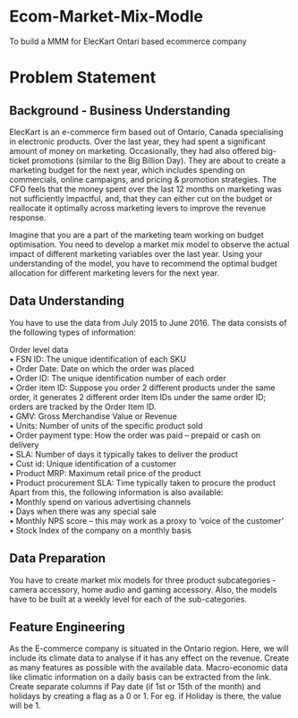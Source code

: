 # Ecom-Market-Mix-Modle
To build a MMM for ElecKart Ontari based ecommerce company

# Problem Statement  
## Background  - Business Understanding   
ElecKart is an e-commerce firm based out of Ontario, Canada specialising in electronic products. Over the last year, they had spent a significant amount of money on marketing. Occasionally, they had also offered big-ticket promotions (similar to the Big Billion Day). They are about to create a marketing budget for the next year, which includes spending on commercials, online campaigns, and pricing & promotion strategies. The CFO feels that the money spent over the last 12 months on marketing was not sufficiently impactful, and, that they can either cut on the budget or reallocate it optimally across marketing levers to improve the revenue response.  
   
Imagine that you are a part of the marketing team working on budget optimisation. You need to develop a market mix model to observe the actual impact of different marketing variables over the last year. Using your understanding of the model, you have to recommend the optimal budget allocation for different marketing levers for the next year.

## Data Understanding
You have to use the data from July 2015 to June 2016. The data consists of the following types of information:  
   
Order level data  
•	FSN ID: The unique identification of each SKU  
•	Order Date: Date on which the order was placed  
•	Order ID: The unique identification number of each order  
•	Order item ID: Suppose you order 2 different products under the same order, it generates 2 different order Item IDs under the same order ID; orders are tracked by the Order Item ID.  
•	GMV: Gross Merchandise Value or Revenue  
•	Units: Number of units of the specific product sold  
•	Order payment type: How the order was paid – prepaid or cash on delivery  
•	SLA: Number of days it typically takes to deliver the product  
•	Cust id: Unique identification of a customer  
•	Product MRP: Maximum retail price of the product  
•	Product procurement SLA: Time typically taken to procure the product  
Apart from this, the following information is also available:  
•	Monthly spend on various advertising channels  
•	Days when there was any special sale  
•	Monthly NPS score – this may work as a proxy to ‘voice of the customer’  
•	Stock Index of the company on a monthly basis   

## Data Preparation  
You have to create market mix models for three product subcategories  - camera accessory, home audio and gaming accessory. Also, the models have to be built at a weekly level for each of the sub-categories.  
   
## Feature Engineering  
As the E-commerce company is situated in the Ontario region. Here, we will include its climate data to analyse if it has any effect on the revenue. Create as many features as possible with the available data. Macro-economic data like climatic information on a daily basis can be extracted from the link. 
Create separate columns if Pay date (if 1st or 15th of the month) and holidays by creating a flag as a 0 or 1. For eg. if Holiday is there, the value will be 1.  


